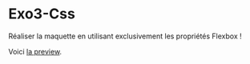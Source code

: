 # Exo3-Css

Réaliser la maquette en utilisant exclusivement les propriétés Flexbox !

Voici <a href="http://htmlpreview.github.io?https://github.com/nabil-g/Exo3-Css/blob/master/index.html">la preview</a>.
